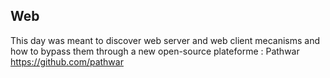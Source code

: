 ## Web

This day was meant to discover web server and web client mecanisms and how to bypass them through a new open-source plateforme : Pathwar
https://github.com/pathwar